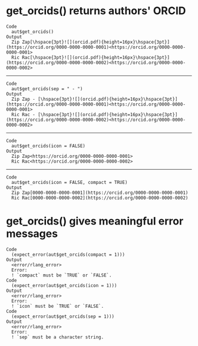 # get_orcids() returns authors' ORCID

    Code
      aut$get_orcids()
    Output
      Zip Zap[\hspace{3pt}![](orcid.pdf){height=16px}\hspace{3pt}](https://orcid.org/0000-0000-0000-0001)<https://orcid.org/0000-0000-0000-0001>
      Ric Rac[\hspace{3pt}![](orcid.pdf){height=16px}\hspace{3pt}](https://orcid.org/0000-0000-0000-0002)<https://orcid.org/0000-0000-0000-0002>

---

    Code
      aut$get_orcids(sep = " - ")
    Output
      Zip Zap - [\hspace{3pt}![](orcid.pdf){height=16px}\hspace{3pt}](https://orcid.org/0000-0000-0000-0001)<https://orcid.org/0000-0000-0000-0001>
      Ric Rac - [\hspace{3pt}![](orcid.pdf){height=16px}\hspace{3pt}](https://orcid.org/0000-0000-0000-0002)<https://orcid.org/0000-0000-0000-0002>

---

    Code
      aut$get_orcids(icon = FALSE)
    Output
      Zip Zap<https://orcid.org/0000-0000-0000-0001>
      Ric Rac<https://orcid.org/0000-0000-0000-0002>

---

    Code
      aut$get_orcids(icon = FALSE, compact = TRUE)
    Output
      Zip Zap[0000-0000-0000-0001](https://orcid.org/0000-0000-0000-0001)
      Ric Rac[0000-0000-0000-0002](https://orcid.org/0000-0000-0000-0002)

# get_orcids() gives meaningful error messages

    Code
      (expect_error(aut$get_orcids(compact = 1)))
    Output
      <error/rlang_error>
      Error:
      ! `compact` must be `TRUE` or `FALSE`.
    Code
      (expect_error(aut$get_orcids(icon = 1)))
    Output
      <error/rlang_error>
      Error:
      ! `icon` must be `TRUE` or `FALSE`.
    Code
      (expect_error(aut$get_orcids(sep = 1)))
    Output
      <error/rlang_error>
      Error:
      ! `sep` must be a character string.

